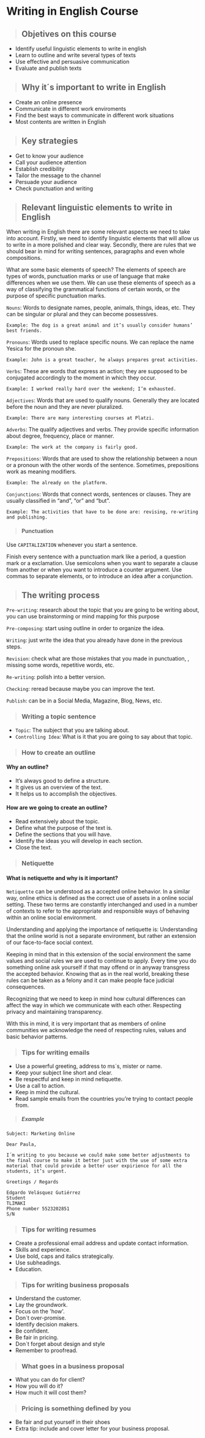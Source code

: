 
# Writing in English Course
>## Objetives on this course
- Identify useful linguistic elements to write in english
- Learn to outline and write several types of texts
- Use effective and persuasive communication
- Evaluate and publish texts
>## Why it´s important to write in English
- Create an online presence
- Communicate in different work enviroments
- Find the best ways to communicate in different work situations
- Most contents are written in English
>## Key strategies
- Get to know your audience
- Call your audience attention
- Establish credibility
- Tailor the message to the channel
- Persuade your audience
- Check punctuation and writing
>## Relevant linguistic elements to write in English

When writing in English there are some relevant aspects we need to take into account. Firstly, we need to identify linguistic elements that will allow us to write in a more polished and clear way. Secondly, there are rules that we should bear in mind for writing sentences, paragraphs and even whole compositions.

What are some basic elements of speech?
The elements of speech are types of words, punctuation marks or use of language that make differences when we use them. We can use these elements of speech as a way of classifying the grammatical functions of certain words, or the purpose of specific punctuation marks.

```Nouns```: Words to designate names, people, animals, things, ideas, etc. They can be singular or plural and they can become possessives.
```
Example: The dog is a great animal and it’s usually consider humans’ best friends.
```

```Pronouns```: Words used to replace specific nouns. We can replace the name Yesica for the pronoun she.
```
Example: John is a great teacher, he always prepares great activities.
```

```Verbs```: These are words that express an action; they are supposed to be conjugated accordingly to the moment in which they occur.
```
Example: I worked really hard over the weekend; I’m exhausted.
```

```Adjectives```: Words that are used to qualify nouns. Generally they are located before the noun and they are never pluralized.
```
Example: There are many interesting courses at Platzi.
```

```Adverbs```: The qualify adjectives and verbs. They provide specific information about degree, frequency, place or manner.
```
Example: The work at the company is fairly good.
```

```Prepositions```: Words that are used to show the relationship between a noun or a pronoun with the other words of the sentence. Sometimes, prepositions work as meaning modifiers.
```
Example: The already on the platform.
```

```Conjunctions```: Words that connect words, sentences or clauses. They are usually classified in “and”, “or” and “but”.
```
Example: The activities that have to be done are: revising, re-writing and publishing.
```
>#### Punctuation

Use ```CAPITALIZATION``` whenever you start a sentence.

<!--breapage-->
Finish every sentence with a punctuation mark like a period, a question mark or a exclamation.
Use semicolons when you want to separate a clause from another or when you want to introduce a counter argument.
Use commas to separate elements, or to introduce an idea after a conjunction.

>## The writing process

```Pre-writing```: research about the topic that you are going to be writing about, you can use brainstorming or mind mapping for this purpose

```Pre-composing```: start using outline in order to organize the idea.

```Writing```: just write the idea that you already have done in the previous steps.

```Revision```: check what are those mistakes that you made in punctuation, , missing some words, repetitive words, etc.

```Re-writing```: polish into a better version.

```Checking```: reread because maybe you can improve the text.

```Publish```: can be in a Social Media, Magazine, Blog, News, etc.

>### Writing a topic sentence
- ```Topic```: The subject that you are talking about.
- ```Controlling Idea```: What is it that you are going to say about that topic.
>### How to create an outline

#### Why an outline?
- It’s always good to define a structure.
- It gives us an overview of the text.
- It helps us to accomplish the objectives.

#### How are we going to create an outline?
- Read extensively about the topic.
- Define what the purpose of the text is.
- Define the sections that you will have.
- Identify the ideas you will develop in each section.
- Close the text.

>### Netiquette

#### What is netiquette and why is it important?

```Netiquette``` can be understood as a accepted online behavior. In a similar way, online ethics is defined as the correct use of assets in a online social setting. These two terms are constantly interchanged and used in a number of contexts to refer to the appropriate and responsible ways of behaving within an online social environment.

Understanding and applying the importance of netiquette is:
Understanding that the online world is not a separate environment, but rather an extension of our face-to-face social context.

Keeping in mind that in this extension of the social environment the same values and social rules we are used to continue to apply. Every time you do something online ask yourself if that may offend or in anyway transgress the accepted behavior.
Knowing that as in the real world, breaking these rules can be taken as a felony and it can make people face judicial consequences.

Recognizing that we need to keep in mind how cultural differences can affect the way in which we communicate with each other.
Respecting privacy and maintaining transparency.

With this in mind, it is very important that as members of online communities we acknowledge the need of respecting rules, values and basic behavior patterns.

>### Tips for writing emails

- Use a powerful greeting, address to ms`s, mister or name.
- Keep your subject line short and clear.
- Be respectful and keep in mind netiquette.
- Use a call to action.
- Keep in mind the cultural.
- Read sample emails from the countries you’re trying to contact people from.

>##### Example
```
Subject: Marketing Online

Dear Paula,

I´m writing to you because we could make some better adjustments to the final course to make it better just with the use of some extra material that could provide a better user expirience for all the students, it’s urgent.

Greetings / Regards

Edgardo Velásquez Gutiérrez
Student
TLIMAKI
Phone number 5523202851
S/N
```

>### Tips for writing resumes
- Create a professional email address and update contact information.
- Skills and experience.
- Use bold, caps and italics strategically.
- Use subheadings.
- Education.
  
>### Tips for writing business proposals
- Understand the customer.
- Lay the groundwork.
- Focus on the 'how'.
- Don´t over-promise.
- Identify decision makers.
- Be confident.
- Be fair in pricing.
- Don´t forget about design and style
- Remember to proofread.
  
>### What goes in a business proposal
- What you can do for client?
- How you will do it?
- How much it will cost them?

>### Pricing is something defined by you
- Be fair and put yourself in their shoes
- Extra tip: include and cover letter for your business proposal.